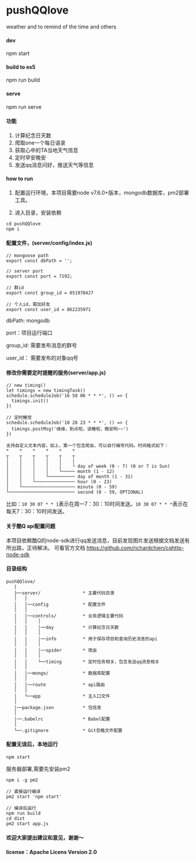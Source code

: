 # pushQQlove
weather and to remind of the time and others

#### dev 
npm start

#### build to es5
npm run build

#### serve
npm run serve

#### 功能
1. 计算纪念日天数
2. 爬取one一个每日语录
3. 获取心中的TA当地天气信息
4. 定时早安晚安
5. 发送qq消息问好，推送天气等信息

#### how to run 

1. 配置运行环境，本项目需要node v7.6.0+版本，mongodb数据库，pm2部署工具。

2. 进入目录，安装依赖
```
cd pushQQlove
npm i
```

#### 配置文件，(server/config/index.js)

```
// mongoose path
export const dbPath = '';

// server port
export const port = 7192;

// 群id
export const group_id = 851970427

// 个人id，需加好友
export const user_id = 862235971

```
dbPath: mongodb

port：项目运行端口

group_id: 需要发布消息的群号

user_id： 需要发布的对象qq号

#### 修改你需要定时提醒的服务(server/app.js)
```
// new timing()
let timings = new timingTask()
schedule.scheduleJob('16 58 06 * * *', () => {
  timings.init()
})

// 定时睡觉
schedule.scheduleJob('10 28 23 * * *', () => {
  timings.postMsg('缘缘，到点啦，该睡啦，晚安哟~~')
})

支持自定义文本内容，如上，第一个包含爬虫，可以自行编写代码。时间格式如下：
*    *    *    *    *    *
┬    ┬    ┬    ┬    ┬    ┬
│    │    │    │    │    |
│    │    │    │    │    └ day of week (0 - 7) (0 or 7 is Sun)
│    │    │    │    └───── month (1 - 12)
│    │    │    └────────── day of month (1 - 31)
│    │    └─────────────── hour (0 - 23)
│    └──────────────────── minute (0 - 59)
└───────────────────────── second (0 - 59, OPTIONAL)
```

比如：``` 10 30 07 * * 1 ```表示在周一7：30：10时间发送。``` 10 30 07 * * * ```表示在每天7：30：10时间发送。

#### 关于酷Q api配置问题

本项目依赖酷Q的node-sdk进行qq发送消息，目前发现图片发送根据文档发送有所出路，正待解决。
可看官方文档 https://github.com/richardchien/cqhttp-node-sdk



#### 目录结构
```
pushQQlove/
   |
   ├──server/                * 主要代码目录
   │   │
   │   │──config             * 配置文件
   │   │
   │   │──controls/          * 业务逻辑主要代码
   │   │    │
   │   │    │──day           * 计算纪念日天数
   │   │    │
   │   │    │──info          * 用于保存项目和查询历史消息的api
   │   │    │
   │   │    │──spider        * 爬虫
   │   │    │
   │   │    └──timing        * 定时任务相关，包含发送qq消息相关
   │   │ 
   │   │──mongo/             * 数据库配置
   │   │ 
   │   │──route              * api路由
   │   │ 
   │   └──app                * 主入口文件
   │
   │──package.json           * 包信息
   │
   │──.babelrc               * Babel配置
   │
   └──.gitignore             * Git忽略文件配置
```

#### 配置无误后，本地运行
``` 
npm start 
```

服务器部署,需要先安装pm2
``` 
npm i -g pm2

// 直接运行编译
pm2 start 'npm start'

// 编译后运行
npm run build
cd dist
pm2 start app.js
```

#### 欢迎大家提出建议和意见，谢谢～

#### license：Apache Licens Version 2.0
